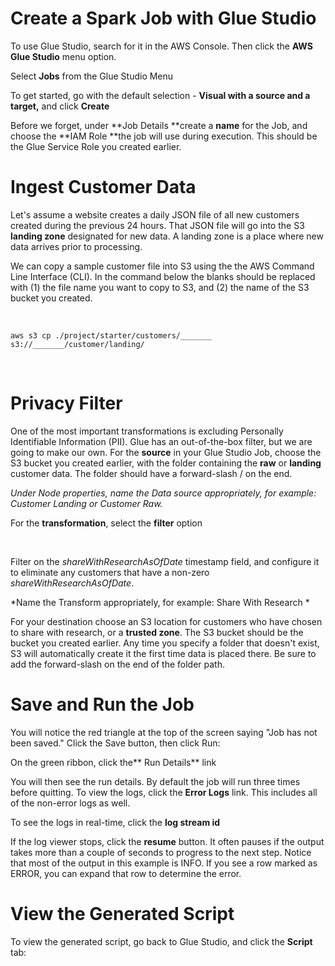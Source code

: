 # Create a Spark Job with Glue Studio

To use Glue Studio, search for it in the AWS Console. Then click the **AWS Glue Studio** menu option.

Select **Jobs** from the Glue Studio Menu

To get started, go with the default selection - **Visual with a source and a target,** and click **Create**

Before we forget, under **Job Details **create a **name** for the Job, and choose the **IAM Role **the job will use during execution. This should be the Glue Service Role you created earlier.

# Ingest Customer Data

Let's assume a website creates a daily JSON file  of all new customers created during the previous 24 hours. That JSON file will go into the S3 **landing zone** designated for new data. A landing zone is a place where new data arrives prior to processing.

We can copy a sample customer file into S3 using the the AWS Command Line Interface (CLI). In the command below the blanks should be replaced with (1) the file name you want to copy to S3, and (2) the name of the S3 bucket you created.

<br data-md>

`aws s3 cp ./project/starter/customers/_______ s3://_______/customer/landing/`

<br data-md>

# Privacy Filter

One of the most important transformations is excluding Personally Identifiable Information (PII). Glue has an out-of-the-box filter, but we are going to make our own. For the **source** in your Glue Studio Job, choose the S3 bucket you created earlier, with the folder containing the **raw** or **landing** customer data. The folder should have a forward-slash / on the end. 

*Under Node properties, name the Data source appropriately, for example: Customer Landing or Customer Raw.*

For the **transformation**, select the **filter** option

<br data-md>

Filter on the  *shareWithResearchAsOfDate* timestamp field, and configure it to eliminate any customers that have a non-zero *shareWithResearchAsOfDate*.

*Name the Transform appropriately, for example: Share With Research *

For your destination choose an S3 location for customers who have chosen to share with research, or a **trusted zone**. The S3 bucket should be the bucket you created earlier. Any time you specify a folder that doesn't exist, S3 will automatically create it the first time data is placed there. Be sure to add the forward-slash on the end of the folder path.

# Save and Run the Job

You will notice the red triangle at the top of the screen saying "Job has not been saved." Click the Save button, then click Run:

On the green ribbon, click the** Run Details** link

You will then see the run details. By default the job will run three times before quitting. To view the logs, click the **Error Logs** link. This includes all of the non-error logs as well.

To see the logs in real-time, click the **log stream id**

If the log viewer stops, click the **resume** button. It often pauses if the output  takes more than a couple of seconds to progress to the next step. Notice that most of the output in this example is INFO. If you see a row marked as ERROR, you can expand that row to determine the error.

# View the Generated Script

To view the generated script, go back to Glue Studio, and click the **Script** tab: